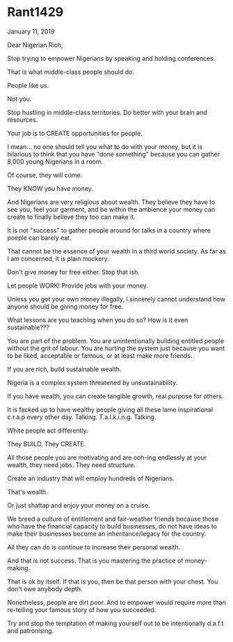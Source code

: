 # Rant1429


January 11, 2019

Dear Nigerian Rich,

Stop trying to empower Nigerians by speaking and holding conferences.

That is what middle-class people should do.

People like us.

Not you.

Stop hustling in middle-class territories. Do better with your brain and resources.

Your job is to CREATE opportunities for people.

I mean... no one should tell you what to do with your money, but it is hilarious to think that you have "done something" because you can gather 8,000 young Nigerians in a room.

Of course, they will come.

They KNOW you have money.

And Nigerians are very religious about wealth. They believe they have to see you, feel your garment, and be within the ambience your money can create to finally believe they too can make it.

It is not "success" to gather people around for talks in a country where poeple can barely eat.

That cannot be the essence of your wealth in a third world society. As far as I am concerned, it is plain mockery.

Don't give money for free either. Stop that ish.

Let people WORK! Provide jobs with your money.

Unless you got your own money illegally, I sincerely cannot understand how anyone should be giving money for free.

What lessons are you teaching when you do so? How is it even sustainable???

You are part of the problem. You are unintentionally building entitled people without the grit of labour. You are hurting the system just because you want to be liked, acceptable or famous, or at least make more friends.

If you are rich, build sustainable wealth.

Nigeria is a complex system threatened by unsustainability.

If you have wealth, you can create tangible growth, real purpose for others.

It is facked up to have wealthy people giving all these lame inspirational c.r.a.p every other day. Talking. T.a.l.k.i.n.g. Talking. 

White people act differently. 

They BUILD. They CREATE.
 
All those people you are motivating and are ooh-ing endlessly at your wealth, they need jobs. They need structure. 

Create an industry that will employ hundreds of Nigerians.

That's wealth.

Or just shattap and enjoy your money on a cruise. 

We breed a culture of entitlement and fair-weather friends because those who have the financial capacity to build businesses, do not have ideas to make their businesses become an inheritance/legacy for the country. 

All they can do is continue to increase their personal wealth.

And that is not success. That is you mastering the practice of money-making. 

That is ok by itself. If that is you, then be that person with your chest. You don't owe anybody depth.

Nonetheless, people are dirt poor. And to empower would require more than re-telling your famous story of how you succeeded.

Try and stop the temptation of making yourself out to be intentionally d.a.f.t and patronising.
